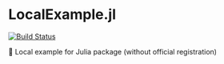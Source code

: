 # LocalExample.jl

[![Build Status](https://github.com/ZenanH/LocalExample.jl/actions/workflows/CI.yml/badge.svg)](https://github.com/ZenanH/LocalExample.jl/actions/workflows/CI.yml)

💽 Local example for Julia package (without official registration)